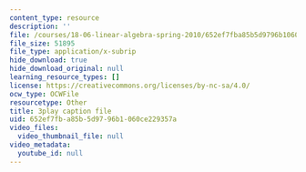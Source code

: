 ```yaml
---
content_type: resource
description: ''
file: /courses/18-06-linear-algebra-spring-2010/652ef7fba85b5d9796b1060ce229357a_srxexLishgY.vtt
file_size: 51895
file_type: application/x-subrip
hide_download: true
hide_download_original: null
learning_resource_types: []
license: https://creativecommons.org/licenses/by-nc-sa/4.0/
ocw_type: OCWFile
resourcetype: Other
title: 3play caption file
uid: 652ef7fb-a85b-5d97-96b1-060ce229357a
video_files:
  video_thumbnail_file: null
video_metadata:
  youtube_id: null
---
```

